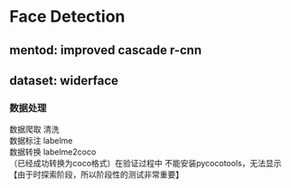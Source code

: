 # Face Detection  
## mentod: improved cascade r-cnn  
## dataset: widerface

### 数据处理  
数据爬取 清洗  
数据标注 labelme  
数据转换 labelme2coco  
（已经成功转换为coco格式）在验证过程中 不能安装pycocotools，无法显示【由于时探索阶段，所以阶段性的测试非常重要】   

